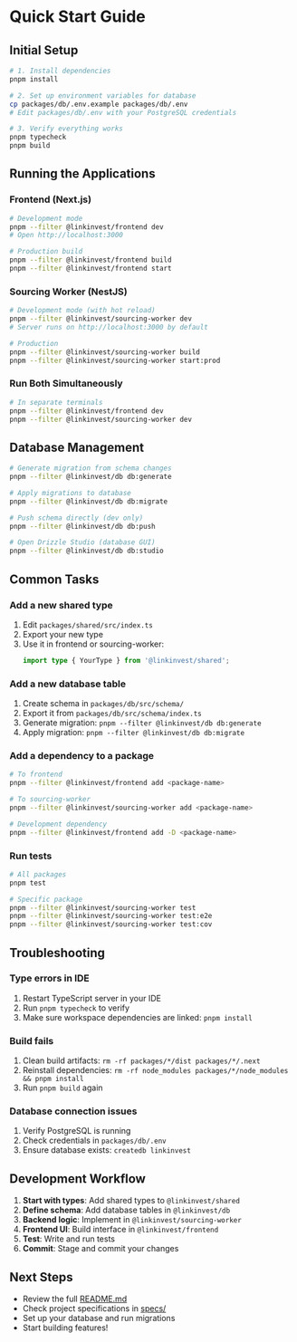# Quick Start Guide

## Initial Setup

```bash
# 1. Install dependencies
pnpm install

# 2. Set up environment variables for database
cp packages/db/.env.example packages/db/.env
# Edit packages/db/.env with your PostgreSQL credentials

# 3. Verify everything works
pnpm typecheck
pnpm build
```

## Running the Applications

### Frontend (Next.js)

```bash
# Development mode
pnpm --filter @linkinvest/frontend dev
# Open http://localhost:3000

# Production build
pnpm --filter @linkinvest/frontend build
pnpm --filter @linkinvest/frontend start
```

### Sourcing Worker (NestJS)

```bash
# Development mode (with hot reload)
pnpm --filter @linkinvest/sourcing-worker dev
# Server runs on http://localhost:3000 by default

# Production
pnpm --filter @linkinvest/sourcing-worker build
pnpm --filter @linkinvest/sourcing-worker start:prod
```

### Run Both Simultaneously

```bash
# In separate terminals
pnpm --filter @linkinvest/frontend dev
pnpm --filter @linkinvest/sourcing-worker dev
```

## Database Management

```bash
# Generate migration from schema changes
pnpm --filter @linkinvest/db db:generate

# Apply migrations to database
pnpm --filter @linkinvest/db db:migrate

# Push schema directly (dev only)
pnpm --filter @linkinvest/db db:push

# Open Drizzle Studio (database GUI)
pnpm --filter @linkinvest/db db:studio
```

## Common Tasks

### Add a new shared type

1. Edit `packages/shared/src/index.ts`
2. Export your new type
3. Use it in frontend or sourcing-worker:
   ```typescript
   import type { YourType } from '@linkinvest/shared';
   ```

### Add a new database table

1. Create schema in `packages/db/src/schema/`
2. Export it from `packages/db/src/schema/index.ts`
3. Generate migration: `pnpm --filter @linkinvest/db db:generate`
4. Apply migration: `pnpm --filter @linkinvest/db db:migrate`

### Add a dependency to a package

```bash
# To frontend
pnpm --filter @linkinvest/frontend add <package-name>

# To sourcing-worker
pnpm --filter @linkinvest/sourcing-worker add <package-name>

# Development dependency
pnpm --filter @linkinvest/frontend add -D <package-name>
```

### Run tests

```bash
# All packages
pnpm test

# Specific package
pnpm --filter @linkinvest/sourcing-worker test
pnpm --filter @linkinvest/sourcing-worker test:e2e
pnpm --filter @linkinvest/sourcing-worker test:cov
```

## Troubleshooting

### Type errors in IDE

1. Restart TypeScript server in your IDE
2. Run `pnpm typecheck` to verify
3. Make sure workspace dependencies are linked: `pnpm install`

### Build fails

1. Clean build artifacts: `rm -rf packages/*/dist packages/*/.next`
2. Reinstall dependencies: `rm -rf node_modules packages/*/node_modules && pnpm install`
3. Run `pnpm build` again

### Database connection issues

1. Verify PostgreSQL is running
2. Check credentials in `packages/db/.env`
3. Ensure database exists: `createdb linkinvest`

## Development Workflow

1. **Start with types**: Add shared types to `@linkinvest/shared`
2. **Define schema**: Add database tables in `@linkinvest/db`
3. **Backend logic**: Implement in `@linkinvest/sourcing-worker`
4. **Frontend UI**: Build interface in `@linkinvest/frontend`
5. **Test**: Write and run tests
6. **Commit**: Stage and commit your changes

## Next Steps

- Review the full [README.md](./README.md)
- Check project specifications in [specs/](./specs/)
- Set up your database and run migrations
- Start building features!
